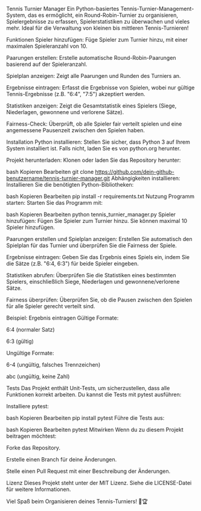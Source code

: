 Tennis Turnier Manager
Ein Python-basiertes Tennis-Turnier-Management-System, das es ermöglicht, ein Round-Robin-Turnier zu organisieren, Spielergebnisse zu erfassen, Spielerstatistiken zu überwachen und vieles mehr. Ideal für die Verwaltung von kleinen bis mittleren Tennis-Turnieren!

Funktionen
Spieler hinzufügen: Füge Spieler zum Turnier hinzu, mit einer maximalen Spieleranzahl von 10.

Paarungen erstellen: Erstelle automatische Round-Robin-Paarungen basierend auf der Spieleranzahl.

Spielplan anzeigen: Zeigt alle Paarungen und Runden des Turniers an.

Ergebnisse eintragen: Erfasst die Ergebnisse von Spielen, wobei nur gültige Tennis-Ergebnisse (z.B. "6:4", "7:5") akzeptiert werden.

Statistiken anzeigen: Zeigt die Gesamtstatistik eines Spielers (Siege, Niederlagen, gewonnene und verlorene Sätze).

Fairness-Check: Überprüft, ob alle Spieler fair verteilt spielen und eine angemessene Pausenzeit zwischen den Spielen haben.

Installation
Python installieren: Stellen Sie sicher, dass Python 3 auf Ihrem System installiert ist. Falls nicht, laden Sie es von python.org herunter.

Projekt herunterladen: Klonen oder laden Sie das Repository herunter:

bash
Kopieren
Bearbeiten
git clone https://github.com/dein-github-benutzername/tennis-turnier-manager.git
Abhängigkeiten installieren: Installieren Sie die benötigten Python-Bibliotheken:

bash
Kopieren
Bearbeiten
pip install -r requirements.txt
Nutzung
Programm starten: Starten Sie das Programm mit:

bash
Kopieren
Bearbeiten
python tennis_turnier_manager.py
Spieler hinzufügen:
Fügen Sie Spieler zum Turnier hinzu. Sie können maximal 10 Spieler hinzufügen.

Paarungen erstellen und Spielplan anzeigen:
Erstellen Sie automatisch den Spielplan für das Turnier und überprüfen Sie die Fairness der Spiele.

Ergebnisse eintragen:
Geben Sie das Ergebnis eines Spiels ein, indem Sie die Sätze (z.B. "6:4, 6:3") für beide Spieler eingeben.

Statistiken abrufen:
Überprüfen Sie die Statistiken eines bestimmten Spielers, einschließlich Siege, Niederlagen und gewonnene/verlorene Sätze.

Fairness überprüfen:
Überprüfen Sie, ob die Pausen zwischen den Spielen für alle Spieler gerecht verteilt sind.

Beispiel: Ergebnis eintragen
Gültige Formate:

6:4 (normaler Satz)

6:3 (gültig)

Ungültige Formate:

6-4 (ungültig, falsches Trennzeichen)

abc (ungültig, keine Zahl)

Tests
Das Projekt enthält Unit-Tests, um sicherzustellen, dass alle Funktionen korrekt arbeiten. Du kannst die Tests mit pytest ausführen:

Installiere pytest:

bash
Kopieren
Bearbeiten
pip install pytest
Führe die Tests aus:

bash
Kopieren
Bearbeiten
pytest
Mitwirken
Wenn du zu diesem Projekt beitragen möchtest:

Forke das Repository.

Erstelle einen Branch für deine Änderungen.

Stelle einen Pull Request mit einer Beschreibung der Änderungen.

Lizenz
Dieses Projekt steht unter der MIT Lizenz. Siehe die LICENSE-Datei für weitere Informationen.

Viel Spaß beim Organisieren deines Tennis-Turniers! 🎾🏆

